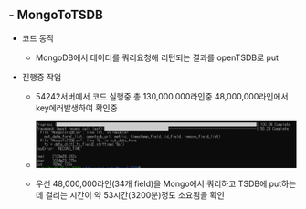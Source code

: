 ## - MongoToTSDB
- 코드 동작
  - MongoDB에서 데이터를 쿼리요청해 리턴되는 결과를 openTSDB로 put

- 진행중 작업
  - 54242서버에서 코드 실행중 총 130,000,000라인중 48,000,000라인에서 key에러발생하여 확인중
  - ![error](./img/error.PNG)

  - 우선 48,000,000라인(34개 field)을 Mongo에서 쿼리하고 TSDB에 put하는데 걸리는 시간이 약 53시간(3200분)정도 소요됨을 확인